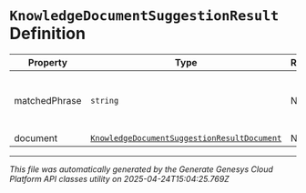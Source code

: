 # `KnowledgeDocumentSuggestionResult` Definition

| Property | Type | Required | Description |
|----------|------|----------|-------------|
| matchedPhrase | `string` | No | Matched phrase to the autocomplete suggestions query. |
| document | [`KnowledgeDocumentSuggestionResultDocument`](knowledgedocumentsuggestionresultdocument-definition.md) | No |  |

---

*This file was automatically generated by the Generate Genesys Cloud Platform API classes utility on 2025-04-24T15:04:25.769Z*